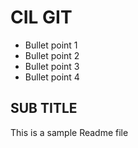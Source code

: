 # CIL GIT
* Bullet point 1
* Bullet point 2
* Bullet point 3
* Bullet point 4

## SUB TITLE
This is a sample Readme file